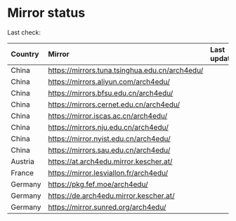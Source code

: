 <script src="./time.js"></script>
# Mirror status
Last check: <script type="text/javascript">localize(1742020208.111129);</script>

|Country|Mirror|Last update|
|:------|:-----|:----------|
|China|https://mirrors.tuna.tsinghua.edu.cn/arch4edu/|<script type="text/javascript">localize(1741977736);</script>|
|China|https://mirrors.aliyun.com/arch4edu/|<script type="text/javascript">localize(1741977736);</script>|
|China|https://mirrors.bfsu.edu.cn/arch4edu/|<script type="text/javascript">localize(1741977736);</script>|
|China|https://mirrors.cernet.edu.cn/arch4edu/|<script type="text/javascript">localize(1741977736);</script>|
|China|https://mirror.iscas.ac.cn/arch4edu/|<script type="text/javascript">localize(1741977736);</script>|
|China|https://mirrors.nju.edu.cn/arch4edu/|<script type="text/javascript">localize(1741934645);</script>|
|China|https://mirror.nyist.edu.cn/arch4edu/|<script type="text/javascript">localize(1741977736);</script>|
|China|https://mirrors.sau.edu.cn/arch4edu/|<script type="text/javascript">localize(1731653531);</script>|
|Austria|https://at.arch4edu.mirror.kescher.at/|<script type="text/javascript">localize(1741977736);</script>|
|France|https://mirror.lesviallon.fr/arch4edu/|<script type="text/javascript">localize(1741977736);</script>|
|Germany|https://pkg.fef.moe/arch4edu/|<script type="text/javascript">localize(1741977736);</script>|
|Germany|https://de.arch4edu.mirror.kescher.at/|<script type="text/javascript">localize(1741977736);</script>|
|Germany|https://mirror.sunred.org/arch4edu/|<script type="text/javascript">localize(1741977736);</script>|

<script src="./tablefilter/tablefilter.js"></script>
<script src="./table.js"></script>